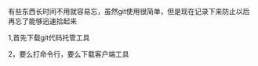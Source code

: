 <p>有些东西长时间不用就容易忘，虽然git使用很简单，但是现在记录下来防止以后再忘了能够迅速拾起来</p>

<p>1,首先下载git代码托管工具</p>
<p>2，要么打命令行，要么下载客户端工具</p>
